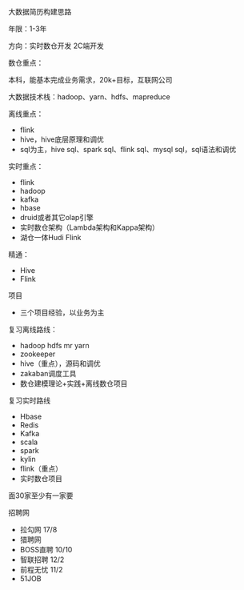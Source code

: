大数据简历构建思路

年限：1-3年

方向：实时数仓开发 2C端开发

数仓重点：

本科，能基本完成业务需求，20k+目标，互联网公司



大数据技术栈：hadoop、yarn、hdfs、mapreduce

离线重点：

+ flink
+ hive，hive底层原理和调优
+ sql为主，hive sql、spark sql、flink sql、mysql sql，sql语法和调优

实时重点：

+ flink
+ hadoop
+ kafka
+ hbase
+ druid或者其它olap引擎
+ 实时数仓架构（Lambda架构和Kappa架构）
+ 湖仓一体Hudi Flink

精通：

+ Hive
+ Flink

项目

+ 三个项目经验，以业务为主

复习离线路线：

+ hadoop hdfs mr yarn
+ zookeeper
+ hive（重点），源码和调优
+ zakaban调度工具
+ 数仓建模理论+实践+离线数仓项目

复习实时路线

+ Hbase
+ Redis
+ Kafka
+ scala
+ spark
+ kylin
+ flink（重点）
+ 实时数仓项目

面30家至少有一家要

招聘网

+ 拉勾网 17/8
+ 猎聘网
+ BOSS直聘 10/10
+ 智联招聘 12/2
+ 前程无忧  11/2
+ 51JOB







